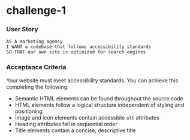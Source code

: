 # challenge-1
### User Story
```
AS A marketing agency
I WANT a codebase that follows accessibility standards
SO THAT our own site is optimized for search engines
```
### Acceptance Criteria
Your website must meet accessibility standards. You can achieve this completing the following:
* Semantic HTML elements can be found throughout the source code
* HTML elements follow a logical structure independent of styling and positioning
* Image and icon elements contain accessible `alt` attributes
* Heading attributes fall in sequential order
* Title elements contain a concise, descriptive title
